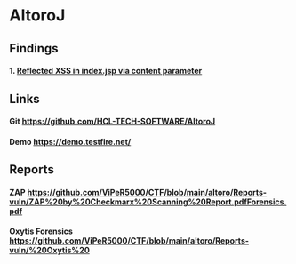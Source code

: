 # AltoroJ

## Findings
#### 1. [Reflected XSS in index.jsp via content parameter](1-index-jsp-content-error-xss.md)


## Links
#### Git https://github.com/HCL-TECH-SOFTWARE/AltoroJ
#### Demo https://demo.testfire.net/


## Reports
#### ZAP https://github.com/ViPeR5000/CTF/blob/main/altoro/Reports-vuln/ZAP%20by%20Checkmarx%20Scanning%20Report.pdfForensics.pdf
####  Oxytis Forensics https://github.com/ViPeR5000/CTF/blob/main/altoro/Reports-vuln/%20Oxytis%20